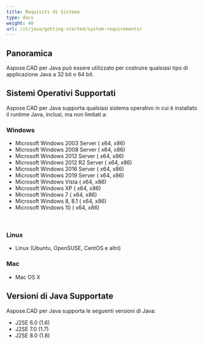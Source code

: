 ```yaml
---
title: Requisiti di Sistema
type: docs
weight: 40
url: /it/java/getting-started/system-requirements/
---
```


## **Panoramica**
Aspose.CAD per Java può essere utilizzato per costruire qualsiasi tipo di applicazione Java a 32 bit o 64 bit.
## **Sistemi Operativi Supportati**
Aspose.CAD per Java supporta qualsiasi sistema operativo in cui è installato il runtime Java, inclusi, ma non limitati a:

### **Windows**
- Microsoft Windows 2003 Server ( x64, x86)
- Microsoft Windows 2008 Server ( x64, x86)
- Microsoft Windows 2012 Server ( x64, x86)
- Microsoft Windows 2012 R2 Server ( x64, x86)
- Microsoft Windows 2016 Server ( x64, x86)
- Microsoft Windows 2019 Server ( x64, x86)
- Microsoft Windows Vista ( x64, x86)
- Microsoft Windows XP ( x64, x86)
- Microsoft Windows 7 ( x64, x86)
- Microsoft Windows 8, 8.1 ( x64, x86)
- Microsoft Windows 10 ( x64, x86)

 
### **Linux**
- Linux (Ubuntu, OpenSUSE, CentOS e altri)

### **Mac**
- Mac OS X
## **Versioni di Java Supportate**
Aspose.CAD per Java supporta le seguenti versioni di Java:

- J2SE 6.0 (1.6)
- J2SE 7.0 (1.7)
- J2SE 8.0 (1.8)
